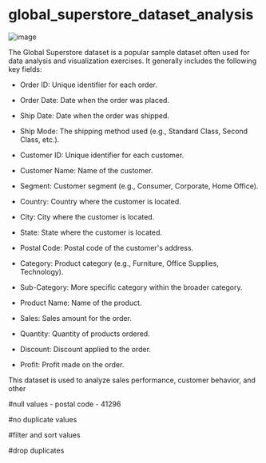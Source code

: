 # global_superstore_dataset_analysis


![image](https://github.com/user-attachments/assets/eab42901-05bc-43f5-83c4-3f7fef9e129d)


The Global Superstore dataset is a popular sample dataset often used for data analysis and visualization exercises. It generally includes the following key fields:

* Order ID: Unique identifier for each order.

* Order Date: Date when the order was placed.
* Ship Date: Date when the order was shipped.
* Ship Mode: The shipping method used (e.g., Standard Class, Second Class, etc.).
* Customer ID: Unique identifier for each customer.
* Customer Name: Name of the customer.
* Segment: Customer segment (e.g., Consumer, Corporate, Home Office).
* Country: Country where the customer is located.
* City: City where the customer is located.
* State: State where the customer is located.
* Postal Code: Postal code of the customer's address.
* Category: Product category (e.g., Furniture, Office Supplies, Technology).
* Sub-Category: More specific category within the broader category.
* Product Name: Name of the product.
* Sales: Sales amount for the order.
* Quantity: Quantity of products ordered.
* Discount: Discount applied to the order.
* Profit: Profit made on the order.
  
This dataset is used to analyze sales performance, customer behavior, and other

#null values - postal code - 41296

#no duplicate values

#filter and sort values

#drop duplicates
